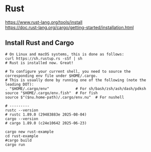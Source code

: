 # Rust

https://www.rust-lang.org/tools/install  
https://doc.rust-lang.org/cargo/getting-started/installation.html

## Install Rust and Cargo

```shell
# On Linux and macOS systems, this is done as follows:
curl https://sh.rustup.rs -sSf | sh
# Rust is installed now. Great!

# To configure your current shell, you need to source the corresponding env file under $HOME/.cargo.
# This is usually done by running one of the following (note the leading DOT):
. "$HOME/.cargo/env"            # For sh/bash/zsh/ash/dash/pdksh
source "$HOME/.cargo/env.fish"  # For fish
source $"($nu.home-path)/.cargo/env.nu"  # For nushell

# ---------
rustc --version
# rustc 1.89.0 (29483883e 2025-08-04)
cargo --version
# cargo 1.89.0 (c24e10642 2025-06-23)

cargo new rust-example
cd rust-example
#cargo build
cargo run
```
